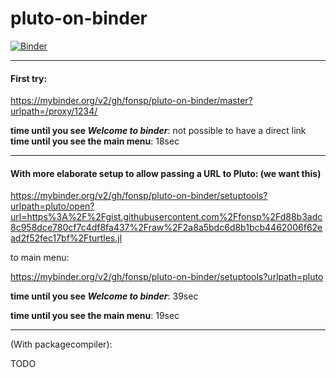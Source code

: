 # pluto-on-binder

[![Binder](https://mybinder.org/badge_logo.svg)](https://mybinder.org/v2/gh/fonsp/pluto-on-binder/master?urlpath=pluto/open?url=https%3A%2F%2Fgist.githubusercontent.com%2Ffonsp%2Fd88b3adc8c958dce780cf7c4df8fa437%2Fraw%2F2a8a5bdc6d8b1bcb4462006f62ead2f52fec17bf%2Fturtles.jl)

---

#### First try:

https://mybinder.org/v2/gh/fonsp/pluto-on-binder/master?urlpath=/proxy/1234/

**time until you see _Welcome to binder_**: not possible to have a direct link
**time until you see the main menu**: 18sec

---

#### With more elaborate setup to allow passing a URL to Pluto: (we want this)

https://mybinder.org/v2/gh/fonsp/pluto-on-binder/setuptools?urlpath=pluto/open?url=https%3A%2F%2Fgist.githubusercontent.com%2Ffonsp%2Fd88b3adc8c958dce780cf7c4df8fa437%2Fraw%2F2a8a5bdc6d8b1bcb4462006f62ead2f52fec17bf%2Fturtles.jl

to main menu:

https://mybinder.org/v2/gh/fonsp/pluto-on-binder/setuptools?urlpath=pluto

**time until you see _Welcome to binder_**: 39sec

**time until you see the main menu**: 19sec

---

(With packagecompiler):

TODO
